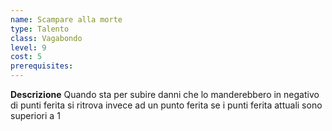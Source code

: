 ```yaml
---
name: Scampare alla morte
type: Talento
class: Vagabondo
level: 9
cost: 5
prerequisites: 
---
```


**Descrizione**
Quando sta per subire danni che lo manderebbero in negativo di punti ferita si
ritrova invece ad un punto ferita se i punti ferita attuali sono superiori a 1